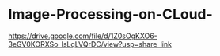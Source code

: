 # Image-Processing-on-CLoud-

https://drive.google.com/file/d/1Z0sOgKXO6-3eGV0KORXSo_lsLqLVQrDC/view?usp=share_link
